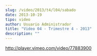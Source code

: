 ```yaml
---
slug: /video/2013/t4/l04/sabado
date: 2013-10-19
tipo: video
author: Usuario Administrador
title: "Video 04 - Trimestre 4 - 2013"
description: ""
---
```


http://player.vimeo.com/video/77883900

